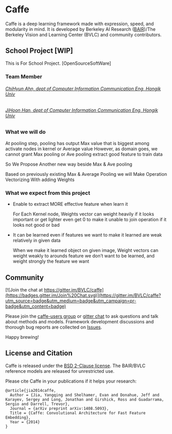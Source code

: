 # Caffe

Caffe is a deep learning framework made with expression, speed, and modularity in mind.
It is developed by Berkeley AI Research ([BAIR](http://bair.berkeley.edu))/The Berkeley Vision and Learning Center (BVLC) and community contributors.

## School Project [WIP]
This is For School Project. [OpenSourceSoftWare]
### Team Member

###### [ChiHyun Ahn, dept of Computer Information Communication Eng, Hongik Univ](https://github.com/accomplishedboy)

###### [JiHoon Han, dept of Computer Information Communication Eng, Hongik Univ](https://github.com/Hahnnz)
### What we will do
At pooling step, pooling has output Max value that is biggest among activate nodes in kernel or Average value
However, as domain goes, we cannot grant Max pooling or Ave pooling extract good feature to train data

So We Propose Another new way beside Max & Ave pooling

Based on previously existing Max & Average Pooling we will Make Operation Vectorizing With adding Weights


### What we expect from this project
- Enable to extract MORE effective feature when learn it 

   For Each Kernel node, Weights vector can weight heavily if it looks important or get lighter even get 0 to make it unable to join operation if it looks not good or bad  

- It can be learned even if features we want to make it learned are weak relatively in given data 

   When we make it learned object on given image, Weight vectors can weight weakly to arounds feature we don’t want to be learned, and weight strongly the feature we want
## Community

[![Join the chat at https://gitter.im/BVLC/caffe](https://badges.gitter.im/Join%20Chat.svg)](https://gitter.im/BVLC/caffe?utm_source=badge&utm_medium=badge&utm_campaign=pr-badge&utm_content=badge)

Please join the [caffe-users group](https://groups.google.com/forum/#!forum/caffe-users) or [gitter chat](https://gitter.im/BVLC/caffe) to ask questions and talk about methods and models.
Framework development discussions and thorough bug reports are collected on [Issues](https://github.com/BVLC/caffe/issues).

Happy brewing!

## License and Citation

Caffe is released under the [BSD 2-Clause license](https://github.com/BVLC/caffe/blob/master/LICENSE).
The BAIR/BVLC reference models are released for unrestricted use.

Please cite Caffe in your publications if it helps your research:

    @article{jia2014caffe,
      Author = {Jia, Yangqing and Shelhamer, Evan and Donahue, Jeff and Karayev, Sergey and Long, Jonathan and Girshick, Ross and Guadarrama, Sergio and Darrell, Trevor},
      Journal = {arXiv preprint arXiv:1408.5093},
      Title = {Caffe: Convolutional Architecture for Fast Feature Embedding},
      Year = {2014}
    }
